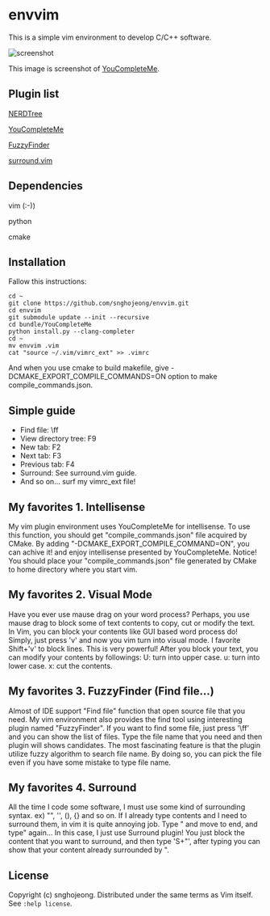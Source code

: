 envvim
============

This is a simple vim environment to develop C/C++ software.

![screenshot](https://camo.githubusercontent.com/1f3f922431d5363224b20e99467ff28b04e810e2/687474703a2f2f692e696d6775722e636f6d2f304f50346f6f642e676966)

This image is screenshot of [YouCompleteMe](https://github.com/Valloric/YouCompleteMe).

Plugin list
------------

[NERDTree](https://github.com/scrooloose/nerdtree)

[YouCompleteMe](https://github.com/Valloric/YouCompleteMe)

[FuzzyFinder](https://github.com/vim-scripts/FuzzyFinder)

[surround.vim](https://github.com/tpope/vim-surround)

Dependencies
------------

vim (:-))

python

cmake


Installation
------------

Fallow this instructions:

    cd ~
    git clone https://github.com/snghojeong/envvim.git
    cd envvim
    git submodule update --init --recursive
    cd bundle/YouCompleteMe
    python install.py --clang-completer
    cd ~
    mv envvim .vim
    cat "source ~/.vim/vimrc_ext" >> .vimrc

And when you use cmake to build makefile, give -DCMAKE\_EXPORT\_COMPILE\_COMMANDS=ON option to make compile\_commands.json.

Simple guide
------------

- Find file: \ff
- View directory tree: F9
- New tab: F2
- Next tab: F3
- Previous tab: F4
- Surround: See surround.vim guide.
- And so on... surf my vimrc\_ext file!

My favorites 1. Intellisense
------------

My vim plugin environment uses YouCompleteMe for intellisense.
To use this function, you should get "compile\_commands.json" file acquired by CMake.
By adding "-DCMAKE\_EXPORT\_COMPILE\_COMMAND=ON", you can achive it! and enjoy intellisense presented by YouCompleteMe.
Notice! You should place your "compile\_commands.json" file generated by CMake to home directory where you start vim.

My favorites 2. Visual Mode
------------

Have you ever use mause drag on your word process?
Perhaps, you use mause drag to block some of text contents to copy, cut or modify the text.
In Vim, you can block your contents like GUI based word process do!
Simply, just press 'v' and now you vim turn into visual mode.
I favorite Shift+'v' to block lines. This is very powerful!
After you block your text, you can modify your contents by followings:
  U: turn into upper case.
  u: turn into lower case.
  x: cut the contents.

My favorites 3. FuzzyFinder (Find file...)
------------

Almost of IDE support "Find file" function that open source file that you need.
My vim environment also provides the find tool using interesting plugin named "FuzzyFinder".
If you want to find some file, just press '\ff' and you can show the list of files.
Type the file name that you need and then plugin will shows candidates.
The most fascinating feature is that the plugin utilize fuzzy algorithm to search file name.
By doing so, you can pick the file even if you have some mistake to type file name.

My favorites 4. Surround
------------

All the time I code some software, I must use some kind of surrounding syntax. ex) "", '', (), {} and so on.
If I already type contents and I need to surround them, in vim it is quite annoying job. Type " and move to end, and type" again...
In this case, I just use Surround plugin! You just block the content that you want to surround, 
and then type 'S+"', after typing you can show that your content already surrounded by ".

License
-------

Copyright (c) snghojeong.  Distributed under the same terms as Vim itself.
See `:help license`.
